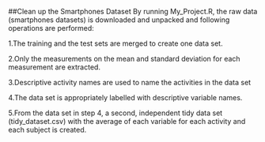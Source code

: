 ##Clean up the Smartphones Dataset
By running My_Project.R, the raw data (smartphones datasets) is downloaded and unpacked and following operations are performed:

1.The training and the test sets are merged to create one data set.

2.Only the measurements on the mean and standard deviation for each measurement are extracted.

3.Descriptive activity names are used to name the activities in the data set

4.The data set is appropriately labelled with descriptive variable names.

5.From the data set in step 4, a second, independent tidy data set (tidy_dataset.csv) with the average of each variable for each activity and each subject is created.